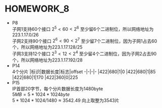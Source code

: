 # HOMEWORK_8
- P8  
  子网1支持60个接口 $2^5<60<2^6$ 至少留6个二进制位，所以网络地址为223.1.17.0/26  
  子网2支持90个接口 $2^6<90<2^7$ 至少留7个二进制位，因为子网1占去60个，所以网络地址为223.1.17.128/25  
  子网3支持12个接口 $2^3<12<2^4$ 至少留4个二进制位，因为子网2占去90个，所以网络地址为223.1.17.192/28  
- P14  
  4个分片
    |标识|数据长度|标志|offset
  -|-|-|-
  |422|680|1|0
  |422|680|1|85
  |422|680|1|170
  |422|360|0|225
- P15  
  IP首部20字节，每个分片数据长度为1480byte  
  $5MB=5*1024*1024byte$  
  $5*1024*1024/1480≈3542.49$  向上取整为3543片